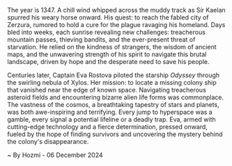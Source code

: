 
The year is 1347.  A chill wind whipped across the muddy track as Sir Kaelan spurred his weary horse onward.  His quest: to reach the fabled city of Zerzura, rumored to hold a cure for the plague ravaging his homeland.  Days bled into weeks, each sunrise revealing new challenges: treacherous mountain passes, thieving bandits, and the ever-present threat of starvation.  He relied on the kindness of strangers, the wisdom of ancient maps, and the unwavering strength of his spirit to navigate this brutal landscape, driven by hope and the desperate need to save his people.

Centuries later, Captain Eva Rostova piloted the starship *Odyssey* through the swirling nebula of Xylos.  Her mission: to locate a missing colony ship that vanished near the edge of known space.  Navigating treacherous asteroid fields and encountering bizarre alien life forms was commonplace.  The vastness of the cosmos, a breathtaking tapestry of stars and planets, was both awe-inspiring and terrifying.  Every jump to hyperspace was a gamble, every signal a potential lifeline or a deadly trap.  Eva, armed with cutting-edge technology and a fierce determination, pressed onward, fueled by the hope of finding survivors and uncovering the mystery behind the colony's disappearance.

~ By Hozmi - 06 December 2024
